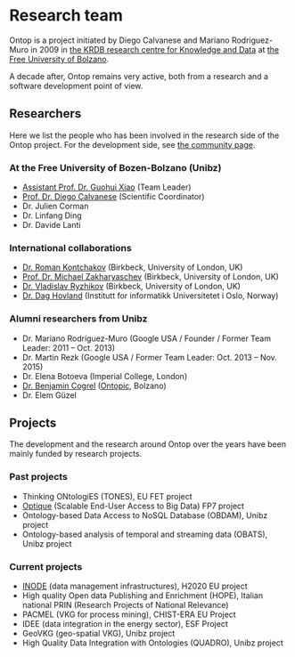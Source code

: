 # Research team

Ontop is a project initiated by Diego Calvanese and Mariano Rodriguez-Muro in 2009 in [the KRDB research centre for Knowledge and Data](https://www.inf.unibz.it/krdb/) at [the Free University of Bolzano](https://www.unibz.it/en/faculties/computer-science/). 

A decade after, Ontop remains very active, both from a research and a software development point of view.

## Researchers

Here we list the people who has been involved in the research side of the Ontop project. 
For the development side, see [the community page](/community).

### At the Free University of Bozen-Bolzano (Unibz)

* [Assistant Prof. Dr. Guohui Xiao](http://www.ghxiao.org) (Team Leader)
* [Prof. Dr. Diego Calvanese](http://www.inf.unibz.it/~calvanese/) (Scientific Coordinator)
* Dr. Julien Corman
* Dr. Linfang Ding
* Dr. Davide Lanti

### International collaborations

* [Dr. Roman Kontchakov](http://www.dcs.bbk.ac.uk/~roman/) (Birkbeck, University of London, UK)
* [Prof. Dr. Michael Zakharyaschev](http://www.dcs.bbk.ac.uk/~michael/) (Birkbeck, University of London, UK)
* [Dr. Vladislav Ryzhikov](https://www.dcs.bbk.ac.uk/~vlad/) (Birkbeck, University of London, UK)
* [Dr. Dag Hovland](http://www.ii.uib.no/~dagh/) (Institutt for informatikk Universitetet i Oslo, Norway)

### Alumni researchers from Unibz

* Dr. Mariano Rodríguez-Muro (Google USA / Founder / Former Team Leader: 2011 – Oct. 2013)
* Dr. Martin Rezk (Google USA / Former Team Leader: Oct. 2013 – Nov. 2015)
* Dr. Elena Botoeva (Imperial College, London)
* [Dr. Benjamin Cogrel](https://research.bcgl.fr) ([Ontopic](https://ontopic.biz), Bolzano)
* Dr. Elem Güzel

## Projects

The development and the research around Ontop over the years have been mainly funded by research projects.

### Past projects

* Thinking ONtologiES (TONES), EU FET project
* [Optique](http://optique-project.eu/) (Scalable End-User Access to Big Data) FP7 project
* Ontology-based Data Access to NoSQL Database (OBDAM), Unibz project
* Ontology-based analysis of temporal and streaming data (OBATS), Unibz project 

### Current projects
* [INODE](http://www.inode-project.eu/) (data management infrastructures), H2020 EU project
* High quality Open data Publishing and Enrichment (HOPE), Italian national PRIN (Research Projects of National Relevance)
* PACMEL (VKG for process mining),  CHIST-ERA EU Project
* IDEE (data integration in the energy sector), ESF Project
* GeoVKG (geo-spatial VKG), Unibz project
* High Quality Data Integration with Ontologies (QUADRO), Unibz project